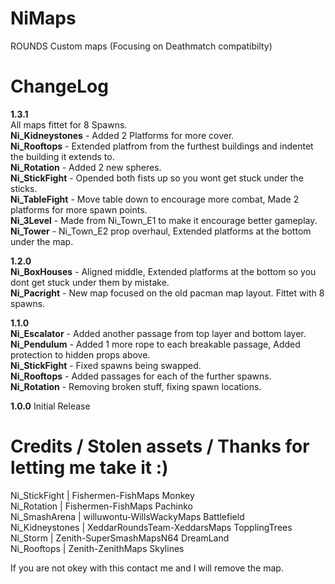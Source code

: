 # NiMaps
ROUNDS Custom maps (Focusing on Deathmatch compatibilty)

# ChangeLog
**1.3.1** </br>
All maps fittet for 8 Spawns.</br>
**Ni_Kidneystones** - Added 2 Platforms for more cover.</br>
**Ni_Rooftops** - Extended platfrom from the furthest buildings and indentet the building it extends to.</br>
**Ni_Rotation** - Added 2 new spheres.</br>
**Ni_StickFight** - Opended both fists up so you wont get stuck under the sticks.</br>
**Ni_TableFight** - Move table down to encourage more combat, Made 2 platforms for more spawn points.</br>
**Ni_3Level** - Made from Ni_Town_E1 to make it encourage better gameplay.</br>
**Ni_Tower** - Ni_Town_E2 prop overhaul, Extended platforms at the bottom under the map.</br>


**1.2.0** </br>
**Ni_BoxHouses** - Aligned middle, Extended platforms at the bottom so you dont get stuck under them by mistake.</br>
**Ni_Pacright** - New map focused on the old pacman map layout. Fittet with 8 spawns.</br>

**1.1.0** </br>
**Ni_Escalator** - Added another passage from top layer and bottom layer.</br>
**Ni_Pendulum** - Added 1 more rope to each breakable passage, Added protection to hidden props above.</br>
**Ni_StickFight** - Fixed spawns being swapped.</br>
**Ni_Rooftops** - Added passages for each of the further spawns.</br>
**Ni_Rotation** - Removing broken stuff, fixing spawn locations.</br>

**1.0.0**
Initial Release



# Credits / Stolen assets / Thanks for letting me take it :)
Ni_StickFight  | Fishermen-FishMaps Monkey</br>
Ni_Rotation  | Fishermen-FishMaps Pachinko</br>
Ni_SmashArena  | willuwontu-WillsWackyMaps Battlefield</br>
Ni_Kidneystones  | XeddarRoundsTeam-XeddarsMaps TopplingTrees</br>
Ni_Storm  | Zenith-SuperSmashMapsN64 DreamLand</br>
Ni_Rooftops  | Zenith-ZenithMaps Skylines</br>

If you are not okey with this contact me and I will remove the map.
